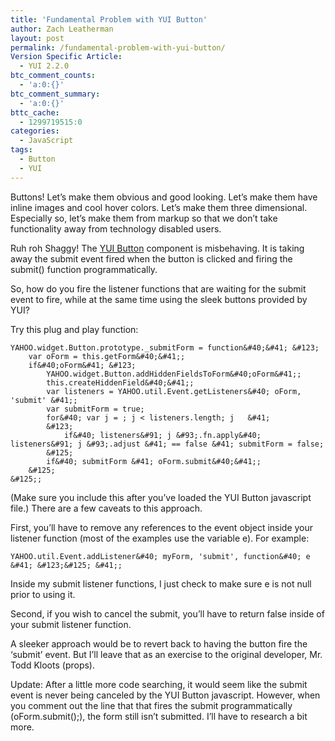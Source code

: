 ```yaml
---
title: 'Fundamental Problem with YUI Button'
author: Zach Leatherman
layout: post
permalink: /fundamental-problem-with-yui-button/
Version Specific Article:
  - YUI 2.2.0
btc_comment_counts:
  - 'a:0:{}'
btc_comment_summary:
  - 'a:0:{}'
bttc_cache:
  - 1299719515:0
categories:
  - JavaScript
tags:
  - Button
  - YUI
---
```


Buttons! Let’s make them obvious and good looking. Let’s make them have inline images and cool hover colors. Let’s make them three dimensional. Especially so, let’s make them from markup so that we don’t take functionality away from technology disabled users.

Ruh roh Shaggy! The [YUI Button][1] component is misbehaving. It is taking away the submit event fired when the button is clicked and firing the submit() function programmatically.

 [1]: http://yuiblog.com/blog/2007/02/20/yui-220-released/

So, how do you fire the listener functions that are waiting for the submit event to fire, while at the same time using the sleek buttons provided by YUI?

Try this plug and play function:

    YAHOO.widget.Button.prototype._submitForm = function&#40;&#41; &#123;
        var oForm = this.getForm&#40;&#41;;
        if&#40;oForm&#41; &#123;
            YAHOO.widget.Button.addHiddenFieldsToForm&#40;oForm&#41;;
            this.createHiddenField&#40;&#41;;
    		var listeners = YAHOO.util.Event.getListeners&#40; oForm, 'submit' &#41;;
    		var submitForm = true;
    		for&#40; var j = ; j < listeners.length; j   &#41;
    		&#123;
    			if&#40; listeners&#91; j &#93;.fn.apply&#40; listeners&#91; j &#93;.adjust &#41; == false &#41; submitForm = false;
    		&#125;
            if&#40; submitForm &#41; oForm.submit&#40;&#41;;
        &#125;
    &#125;;

(Make sure you include this after you’ve loaded the YUI Button javascript file.) There are a few caveats to this approach.

First, you’ll have to remove any references to the event object inside your listener function (most of the examples use the variable e). For example:

    YAHOO.util.Event.addListener&#40; myForm, 'submit', function&#40; e &#41; &#123;&#125; &#41;;

Inside my submit listener functions, I just check to make sure e is not null prior to using it.

Second, if you wish to cancel the submit, you’ll have to return false inside of your submit listener function.

A sleeker approach would be to revert back to having the button fire the ‘submit’ event. But I’ll leave that as an exercise to the original developer, Mr. Todd Kloots (props).

Update: After a little more code searching, it would seem like the submit event is never being canceled by the YUI Button javascript. However, when you comment out the line that that fires the submit programmatically (oForm.submit();), the form still isn’t submitted. I’ll have to research a bit more.